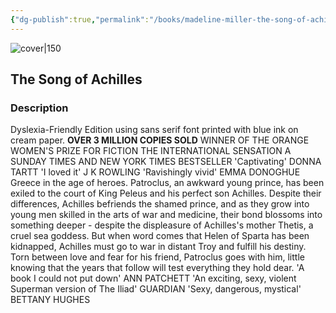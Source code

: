 ```yaml
---
{"dg-publish":true,"permalink":"/books/madeline-miller-the-song-of-achilles/","title":"\"The Song of Achilles\"","tags":["Fantasy","retelling","myth","romance"]}
---
```




![cover|150](http://books.google.com/books/content?id=jxvj0AEACAAJ&printsec=frontcover&img=1&zoom=1&source=gbs_api)

## The Song of Achilles

### Description

Dyslexia-Friendly Edition using sans serif font printed with blue ink on cream paper. **OVER 3 MILLION COPIES SOLD** WINNER OF THE ORANGE WOMEN'S PRIZE FOR FICTION THE INTERNATIONAL SENSATION A SUNDAY TIMES AND NEW YORK TIMES BESTSELLER 'Captivating' DONNA TARTT 'I loved it' J K ROWLING 'Ravishingly vivid' EMMA DONOGHUE Greece in the age of heroes. Patroclus, an awkward young prince, has been exiled to the court of King Peleus and his perfect son Achilles. Despite their differences, Achilles befriends the shamed prince, and as they grow into young men skilled in the arts of war and medicine, their bond blossoms into something deeper - despite the displeasure of Achilles's mother Thetis, a cruel sea goddess. But when word comes that Helen of Sparta has been kidnapped, Achilles must go to war in distant Troy and fulfill his destiny. Torn between love and fear for his friend, Patroclus goes with him, little knowing that the years that follow will test everything they hold dear. 'A book I could not put down' ANN PATCHETT 'An exciting, sexy, violent Superman version of The Iliad' GUARDIAN 'Sexy, dangerous, mystical' BETTANY HUGHES
```